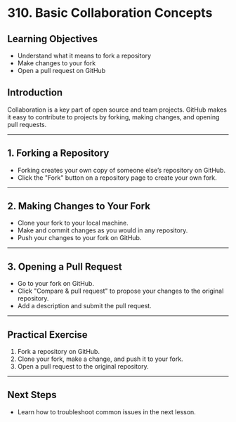 # 310. Basic Collaboration Concepts

## Learning Objectives

- Understand what it means to fork a repository
- Make changes to your fork
- Open a pull request on GitHub

## Introduction

Collaboration is a key part of open source and team projects. GitHub makes it easy to contribute to projects by forking, making changes, and opening pull requests.

---

## 1. Forking a Repository

- Forking creates your own copy of someone else’s repository on GitHub.
- Click the "Fork" button on a repository page to create your own fork.

---

## 2. Making Changes to Your Fork

- Clone your fork to your local machine.
- Make and commit changes as you would in any repository.
- Push your changes to your fork on GitHub.

---

## 3. Opening a Pull Request

- Go to your fork on GitHub.
- Click "Compare & pull request" to propose your changes to the original repository.
- Add a description and submit the pull request.

---

## Practical Exercise

1. Fork a repository on GitHub.
2. Clone your fork, make a change, and push it to your fork.
3. Open a pull request to the original repository.

---

## Next Steps

- Learn how to troubleshoot common issues in the next lesson.
